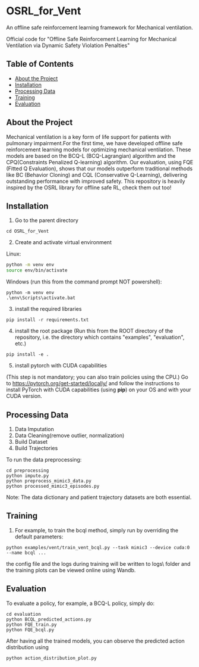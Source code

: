 # OSRL_for_Vent

An offline safe reinforcement learning framework for Mechanical ventilation.

Official code for "Offline Safe Reinforcement Learning for Mechanical Ventilation via Dynamic Safety Violation Penalties"

<!-- TABLE OF CONTENTS -->
## Table of Contents

* [About the Project](#about-the-project)
* [Installation](#installation)
* [Processing Data](#processing-data)
* [Training](#training-policies)
* [Evaluation](#evaluation)

<!-- ABOUT THE PROJECT -->
## About the Project 
Mechanical ventilation is a key form of life support for patients with pulmonary impairment.For the first time, we have developed offline safe reinforcement learning models for optimizing mechanical ventilation. These models are based on the BCQ-L (BCQ-Lagrangian) algorithm and the CPQ(Constraints Penalized Q-learning) algorithm. Our evaluation, using FQE (Fitted Q Evaluation), shows that our models outperform traditional methods like BC (Behavior Cloning) and CQL (Conservative Q-Learning), delivering outstanding performance with improved safety. This repository is heavily inspired by the OSRL library for offline safe RL, check them out too!

<!-- INSTALLATION -->
## Installation
1. Go to the parent directory 
```
cd OSRL_for_Vent
```
2. Create and activate virtual environment 

Linux:
```sh
python -m venv env
source env/bin/activate
```
Windows (run this from the command prompt NOT powershell):
```
python -m venv env
.\env\Scripts\activate.bat
```
3. install the required libraries
```
pip install -r requirements.txt 
```
4. install the root package (Run this from the ROOT directory of the repository, i.e. the directory which contains "examples", "evaluation", etc.)
```
pip install -e .
```
5. install pytorch with CUDA capabilities

(This step is not mandatory; you can also train policies using the CPU.)
Go to https://pytorch.org/get-started/locally/ and follow the instructions to install PyTorch with CUDA capabilities (using **pip**) on your OS and with your CUDA version.
<!-- PREPROCESSING DATA -->
## Processing Data
1. Data Imputation
2. Data Cleaning(remove outlier, normalization)
3. Build Dataset
4. Build Trajectories

To run the data preprocessing: 
```
cd preprocessing
python impute.py
python preprocess_mimic3_data.py
python processed_mimic3_episodes.py
```
Note: The data dictionary and patient trajectory datasets are both essential.


<!-- TRAINING POLICIES -->
## Training
1. For example, to train the bcql method, simply run by overriding the default parameters: 
```
python examples/vent/train_vent_bcql.py --task mimic3 --device cuda:0 --name bcql ...
```
the config file and the logs during training will be written to logs\ folder and the training plots can be viewed online using Wandb.
<!-- EVALUATING POLICIES -->
## Evaluation

To evaluate a policy, for example, a BCQ-L policy, simply do:
```
cd evaluation
python BCQL_predicted_actions.py
python FQE_train.py
python FQE_bcql.py
```
After having all the trained models, you can observe the predicted action distribution using
```
python action_distribution_plot.py
```
